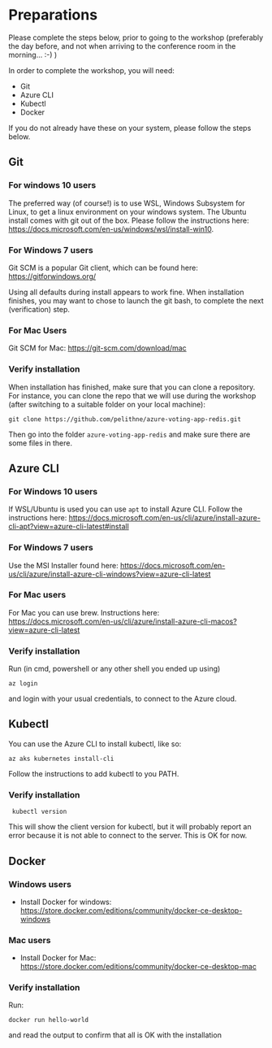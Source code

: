 # Preparations
Please complete the steps below, prior to going to the workshop (preferably the day before, and not when arriving to the conference room in the morning... :-) ) 

In order to complete the workshop, you will need:
* Git
* Azure CLI
* Kubectl
* Docker 

If you do not already have these on your system, please follow the steps below.

## Git

### For windows 10 users
The preferred way (of course!) is to use WSL, Windows Subsystem for Linux, to get a linux environment on your windows system. The Ubuntu install comes with git out of the box. Please follow the instructions here: https://docs.microsoft.com/en-us/windows/wsl/install-win10. 

### For Windows 7 users 
Git SCM is a popular Git client, which can be found here: https://gitforwindows.org/

Using all defaults during install appears to work fine. When installation finishes, you may want to chose to launch the git bash, to complete the next (verification) step.

### For Mac Users
Git SCM for Mac: https://git-scm.com/download/mac

### Verify installation
When installation has finished, make sure that you can clone a repository. For instance, you can clone the repo that we will use during the workshop (after switching to a suitable folder on your local machine):
```console
git clone https://github.com/pelithne/azure-voting-app-redis.git
```

Then go into the folder ```azure-voting-app-redis``` and make sure there are some files in there. 

## Azure CLI

### For Windows 10 users 
If WSL/Ubuntu is used you can use `apt` to install Azure CLI. Follow the instructions here:
https://docs.microsoft.com/en-us/cli/azure/install-azure-cli-apt?view=azure-cli-latest#install

### For Windows 7 users
Use the MSI Installer found here: https://docs.microsoft.com/en-us/cli/azure/install-azure-cli-windows?view=azure-cli-latest

### For Mac users
For Mac you can use brew. Instructions here: https://docs.microsoft.com/en-us/cli/azure/install-azure-cli-macos?view=azure-cli-latest

### Verify installation
Run (in cmd, powershell or any other shell you ended up using)
```console
az login
``` 
and login with your usual credentials, to connect to the Azure cloud.

## Kubectl
You can use the Azure CLI to install kubectl, like so:
```console
az aks kubernetes install-cli
```
Follow the instructions to add kubectl to you PATH.

### Verify installation
```console
 kubectl version
```
This will show the client version for kubectl, but it will probably report an error because it is not able to connect to the server. This is OK for now.

## Docker
### Windows users
* Install Docker for windows: https://store.docker.com/editions/community/docker-ce-desktop-windows

### Mac users
* Install Docker for Mac: https://store.docker.com/editions/community/docker-ce-desktop-mac

### Verify installation
Run:
```console
docker run hello-world
``` 

and read the output to confirm that all is OK with the installation
